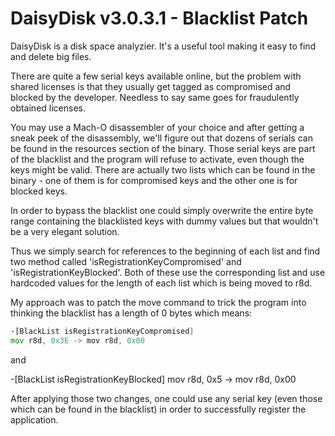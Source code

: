 DaisyDisk v3.0.3.1 - Blacklist Patch
==============
DaisyDisk is a disk space analyzier. It's a useful tool making it easy to find and delete big files.

There are quite a few serial keys available online, but the problem with shared licenses is that they usually get tagged as compromised and blocked by the developer. Needless to say same goes for fraudulently obtained licenses.

You may use a Mach-O disassembler of your choice and after getting a sneak peek of the disassembly, we'll figure out that dozens of serials can be found in the resources section of the binary. Those serial keys are part of the blacklist and the program will refuse to activate, even though the keys might be valid. There are actually two lists which can be found in the binary - one of them is for compromised keys and the other one is for blocked keys.

In order to bypass the blacklist one could simply overwrite the entire byte range containing the blacklisted keys with dummy values but that wouldn't be a very elegant solution.

Thus we simply search for references to the beginning of each list and find two method called 'isRegistrationKeyCompromised' and 'isRegistrationKeyBlocked'. Both of these use the corresponding list and use hardcoded values for the length of each list which is being moved to r8d.

My approach was to patch the move command to trick the program into thinking the blacklist has a length of 0 bytes which means:

```asm
-[BlackList isRegistrationKeyCompromised]
mov r8d, 0x3E -> mov r8d, 0x00
```

and

-[BlackList isRegistrationKeyBlocked]
mov r8d, 0x5 -> mov r8d, 0x00

After applying those two changes, one could use any serial key (even those which can be found in the blacklist) in order to successfully register the application.
